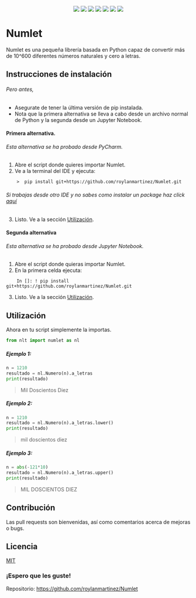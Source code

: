 <p align="center">
    <a href="hhttps://github.com/roylanmartinez/Numlet">
        <img src="https://img.shields.io/badge/language-es-brightgreen" /></a>
    <a href="#backers" alt="Backers on Open Collective">
        <img src="https://img.shields.io/badge/status-developed-brightgreen" /></a>
    <a href="hhttps://github.com/roylanmartinez/Numlet">
        <img src="https://img.shields.io/badge/version-1.1-informational" /></a>
    <a href="LICENSE">
        <img src="https://img.shields.io/badge/license-MIT-brightgreen" /></a>
    <a href="FORK">
        <img src="https://img.shields.io/github/forks/roylanmartinez/Numlet?label=Fork&style=social" /></a>
    <a href="https://github.com/roylanmartinez/Numlet/stargazers">
        <img src="https://img.shields.io/github/stars/roylanmartinez/Numlet?style=social" /></a>
    <a href="https://github.com/roylanmartinez/Numlet/stargazers">
        <img src="https://img.shields.io/github/followers/roylanmartinez?label=Follow&style=social" /></a>
</p>

# Numlet

Numlet es una pequeña librería basada en Python capaz de convertir más de 10^600 diferentes números naturales y cero a letras.

## Instrucciones de instalación 
###### Pero antes,
 - Asegurate de tener la última versión de pip instalada.
 - Nota que la primera alternativa se lleva a cabo desde un archivo normal de Python y la segunda desde un Jupyter Notebook.
#### Primera alternativa.
###### Esta alternativa se ha probado desde PyCharm.
1. Abre el script donde quieres importar Numlet.
2. Ve a la terminal del IDE y ejecuta:
```
    >  pip install git+https://github.com/roylanmartinez/Numlet.git
```
###### Si trabajas desde otro IDE y no sabes como instalar un package haz clíck [aquí](https://packaging.python.org/tutorials/installing-packages/)

3. Listo. Ve a la sección [Utilización](#utilización). 

#### Segunda alternativa
###### Esta alternativa se ha probado desde Jupyter Notebook.
1. Abre el script donde quieras importar Numlet.
2. En la primera celda ejecuta:
```
    In []: ! pip install git+https://github.com/roylanmartinez/Numlet.git
```
3. Listo. Ve a la sección [Utilización](#utilización). 
## Utilización 
Ahora en tu script simplemente la importas.
```python
from nlt import numlet as nl
```

##### Ejemplo 1:
```python
n = 1210
resultado = nl.Numero(n).a_letras
print(resultado)
```
> Mil Doscientos Diez
##### Ejemplo 2:
```python
n = 1210
resultado = nl.Numero(n).a_letras.lower()
print(resultado)
```
 > mil doscientos diez
##### Ejemplo 3:
```python
n = abs(-121*10)
resultado = nl.Numero(n).a_letras.upper()
print(resultado)
```
> MIL DOSCIENTOS DIEZ
## Contribución
Las pull requests son bienvenidas, así como comentarios acerca de mejoras o bugs. 

## Licencia
[MIT](LICENSE)

   ### ¡Espero que les guste! 
   Repositorio: https://github.com/roylanmartinez/Numlet
